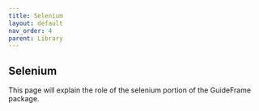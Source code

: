 ```yaml
---
title: Selenium
layout: default
nav_order: 4
parent: Library
---
```


## Selenium
This page will explain the role of the selenium portion of the GuideFrame package.